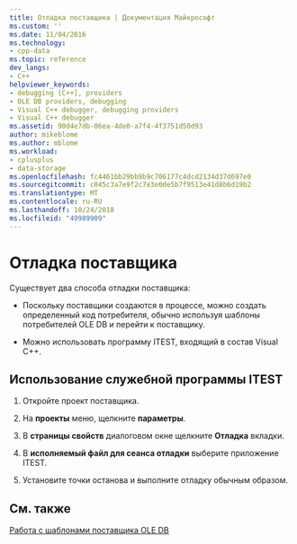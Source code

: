 ```yaml
---
title: Отладка поставщика | Документация Майкрософт
ms.custom: ''
ms.date: 11/04/2016
ms.technology:
- cpp-data
ms.topic: reference
dev_langs:
- C++
helpviewer_keywords:
- debugging [C++], providers
- OLE DB providers, debugging
- Visual C++ debugger, debugging providers
- Visual C++ debugger
ms.assetid: 90d4e7db-06ea-4de0-a7f4-4f3751d50d93
author: mikeblome
ms.author: mblome
ms.workload:
- cplusplus
- data-storage
ms.openlocfilehash: fc4461bb29bb9b9c706177c4dcd2134d37d697e0
ms.sourcegitcommit: c045c3a7e9f2c7e3e0de5b7f9513e41d8b6d19b2
ms.translationtype: MT
ms.contentlocale: ru-RU
ms.lasthandoff: 10/24/2018
ms.locfileid: "49989909"
---
```

# <a name="debugging-your-provider"></a>Отладка поставщика

Существует два способа отладки поставщика:  
  
- Поскольку поставщики создаются в процессе, можно создать определенный код потребителя, обычно используя шаблоны потребителей OLE DB и перейти к поставщику.  
  
- Можно использовать программу ITEST, входящий в состав Visual C++.  
  
## <a name="to-use-the-itest-utility"></a>Использование служебной программы ITEST  
  
1. Откройте проект поставщика.  
  
1. На **проекты** меню, щелкните **параметры**.  
  
1. В **страницы свойств** диалоговом окне щелкните **Отладка** вкладки.  
  
1. В **исполняемый файл для сеанса отладки** выберите приложение ITEST.  
  
1. Установите точки останова и выполните отладку обычным образом.  
  
## <a name="see-also"></a>См. также  

[Работа с шаблонами поставщика OLE DB](../../data/oledb/working-with-ole-db-provider-templates.md)